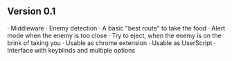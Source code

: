 ## Version 0.1
· Middleware
· Enemy detection
· A basic "best route" to take the food
· Alert mode when the enemy is too close
· Try to eject, when the enemy is on the brink of taking you
· Usable as chrome extension
· Usable as UserScript
· Interface with keyblinds and multiple options
